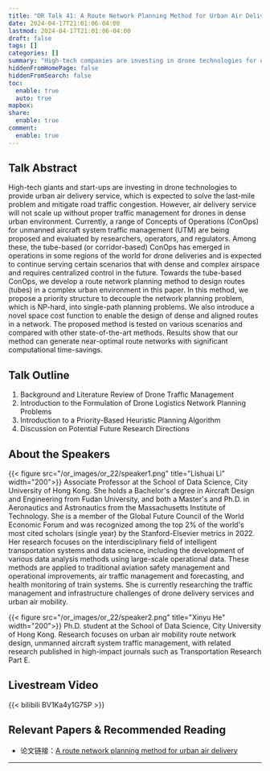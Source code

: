 ```yaml
---
title: "OR Talk 41: A Route Network Planning Method for Urban Air Delivery"
date: 2024-04-17T21:01:06-04:00
lastmod: 2024-04-17T21:01:06-04:00
draft: false
tags: []
categories: []
summary: "High-tech companies are investing in drone technologies for urban air delivery to address last-mile delivery issues and reduce road traffic congestion. Effective traffic management is crucial for scaling up these services in dense urban environments. This paper introduces a tube-based ConOps route network planning method, which decouples the NP-hard network planning problem into single-path problems and uses a space cost function for dense route design. Tests show this method generates near-optimal routes with significant computational time savings."
hiddenFromHomePage: false
hiddenFromSearch: false
toc:
  enable: true
  auto: true
mapbox:
share:
  enable: true
comment:
  enable: true
---
```



## Talk Abstract
High-tech giants and start-ups are investing in drone technologies to provide urban air delivery service, which is expected to solve the last-mile problem and mitigate road traffic congestion. However, air delivery service will not scale up without proper traffic management for drones in dense urban environment. Currently, a range of Concepts of Operations (ConOps) for unmanned aircraft system traffic management (UTM) are being proposed and evaluated by researchers, operators, and regulators. Among these, the tube-based (or corridor-based) ConOps has emerged in operations in some regions of the world for drone deliveries and is expected to continue serving certain scenarios that with dense and complex airspace and requires centralized control in the future. Towards the tube-based ConOps, we develop a route network planning method to design routes (tubes) in a complex urban environment in this paper. In this method, we propose a priority structure to decouple the network planning problem, which is NP-hard, into single-path planning problems. We also introduce a novel space cost function to enable the design of dense and aligned routes in a network. The proposed method is tested on various scenarios and compared with other state-of-the-art methods. Results show that our method can generate near-optimal route networks with significant computational time-savings.


## Talk Outline
1. Background and Literature Review of Drone Traffic Management
2. Introduction to the Formulation of Drone Logistics Network Planning Problems
3. Introduction to a Priority-Based Heuristic Planning Algorithm
4. Discussion on Potential Future Research Directions


## About the Speakers
{{< figure src="/or_images/or_22/speaker1.png" title="Lishuai Li" width="200">}}
Associate Professor at the School of Data Science, City University of Hong Kong. She holds a Bachelor's degree in Aircraft Design and Engineering from Fudan University, and both a Master's and Ph.D. in Aeronautics and Astronautics from the Massachusetts Institute of Technology. She is a member of the Global Future Council of the World Economic Forum and was recognized among the top 2% of the world's most cited scholars (single year) by the Stanford-Elsevier metrics in 2022. Her research focuses on the interdisciplinary field of intelligent transportation systems and data science, including the development of various data analysis methods using large-scale operational data. These methods are applied to traditional aviation safety management and operational improvements, air traffic management and forecasting, and health monitoring of train systems. She is currently researching the traffic management and infrastructure challenges of drone delivery services and urban air mobility.


{{< figure src="/or_images/or_22/speaker2.png" title="Xinyu He" width="200">}}
Ph.D. student at the School of Data Science, City University of Hong Kong. Research focuses on urban air mobility route network design, unmanned aircraft system traffic management, with related research published in high-impact journals such as Transportation Research Part E.

## Livestream Video
{{< bilibili BV1Ka4y1G75P >}}

## Relevant Papers & Recommended Reading
- 论文链接：[A route network planning method for urban air delivery](https://doi.org/10.1016/j.tre.2022.102872)

---
 